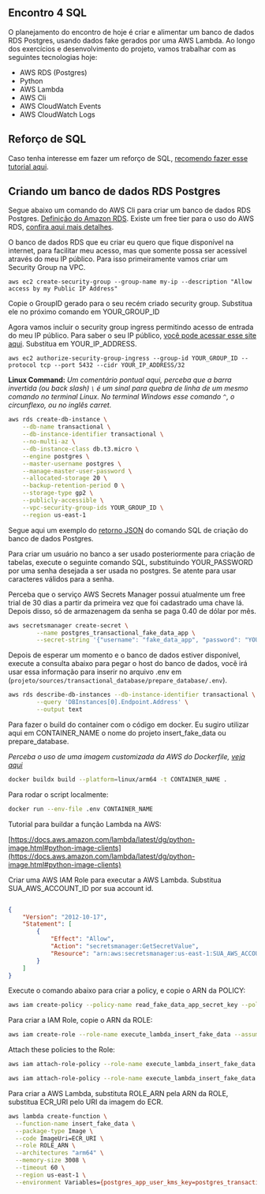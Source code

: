 ## Encontro 4 SQL

O planejamento do encontro de hoje é criar e alimentar um banco de dados RDS Postgres, usando dados fake gerados por uma AWS Lambda. Ao longo dos exercícios e desenvolvimento do projeto, vamos trabalhar com as seguintes tecnologias hoje:

- AWS RDS (Postgres)
- Python
- AWS Lambda
- AWS Cli
- AWS CloudWatch Events
- AWS CloudWatch Logs


## Reforço de SQL

Caso tenha interesse em fazer um reforço de SQL, [recomendo fazer esse tutorial aqui](https://www.w3schools.com/sql/default.asp).

## Criando um banco de dados RDS Postgres

Segue abaixo um comando do AWS Cli para criar um banco de dados RDS Postgres. [Definição do Amazon RDS](https://docs.aws.amazon.com/AmazonRDS/latest/UserGuide/Welcome.html). Existe um free tier para o uso do AWS RDS, [confira aqui mais detalhes](https://aws.amazon.com/rds/free/).

O banco de dados RDS que eu criar eu quero que fique disponível na internet, para facilitar meu acesso, mas que somente possa ser acessível através do meu IP público. Para isso primeiramente vamos criar um Security Group na VPC.

`aws ec2 create-security-group --group-name my-ip --description "Allow access by my Public IP Address"`

Copie o GroupID gerado para o seu recém criado security group. Substitua ele no próximo comando em YOUR_GROUP_ID

Agora vamos incluir o security group ingress permitindo acesso de entrada do meu IP público. Para saber o seu IP público, [você pode acessar esse site aqui](https://meuip.com.br/). Substitua em YOUR_IP_ADDRESS.

`aws ec2 authorize-security-group-ingress --group-id YOUR_GROUP_ID --protocol tcp --port 5432 --cidr YOUR_IP_ADDRESS/32`

**Linux Command:**
_Um comentário pontual aqui, perceba que a barra invertida (ou back slash) `\` é um sinal para quebra de linha de um mesmo comando no terminal Linux._
_No terminal Windows esse comando `^`, o circunflexo, ou no inglês carret._

```bash
aws rds create-db-instance \
    --db-name transactional \
    --db-instance-identifier transactional \
    --no-multi-az \
    --db-instance-class db.t3.micro \
    --engine postgres \
    --master-username postgres \
    --manage-master-user-password \
    --allocated-storage 20 \
    --backup-retention-period 0 \
    --storage-type gp2 \
    --publicly-accessible \
    --vpc-security-group-ids YOUR_GROUP_ID \
    --region us-east-1
```

Segue aqui um exemplo do [retorno JSON](./create_rds.json) do comando SQL de criação do banco de dados Postgres.

Para criar um usuário no banco a ser usado posteriormente para criação de tabelas, execute o seguinte comando SQL,
 substituindo YOUR_PASSWORD por uma senha desejada a ser usada no postgres. Se atente para usar caracteres válidos
 para a senha.

Perceba que o serviço AWS Secrets Manager possui atualmente um free trial de 30 dias a partir da primeira vez que foi
 cadastrado uma chave lá. Depois disso, só de armazenagem da senha se paga 0.40 de dólar por mês.

```bash
aws secretsmanager create-secret \
        --name postgres_transactional_fake_data_app \
        --secret-string '{"username": "fake_data_app", "password": "YOUR_PASSWORD"}'
```

Depois de esperar um momento e o banco de dados estiver disponível, execute a consulta abaixo para pegar o host
 do banco de dados, você irá usar essa informação para inserir no arquivo .env em (`projeto/sources/transactional_database/prepare_database/.env`).

```bash
aws rds describe-db-instances --db-instance-identifier transactional \
        --query 'DBInstances[0].Endpoint.Address' \
        --output text
```

Para fazer o build do container com o código em docker. Eu sugiro utilizar aqui em CONTAINER_NAME
o nome do projeto insert_fake_data ou prepare_database.

_Perceba o uso de uma imagem customizada da AWS do Dockerfile, [veja aqui](https://gallery.ecr.aws/lambda/python/)_

```bash
docker buildx build --platform=linux/arm64 -t CONTAINER_NAME .
```

Para rodar o script localmente:

```bash
docker run --env-file .env CONTAINER_NAME
```

Tutorial para buildar a função Lambda na AWS:

[https://docs.aws.amazon.com/lambda/latest/dg/python-image.html#python-image-clients](https://docs.aws.amazon.com/lambda/latest/dg/python-image.html#python-image-clients)


Criar uma AWS IAM Role para executar a AWS Lambda. Substitua SUA_AWS_ACCOUNT_ID por sua account id.

```json

{
    "Version": "2012-10-17",
    "Statement": [
        {
            "Effect": "Allow",
            "Action": "secretsmanager:GetSecretValue",
            "Resource": "arn:aws:secretsmanager:us-east-1:SUA_AWS_ACCOUNT_ID:secret:postgres_transactional_fake_data_app*"
        }
    ]
}

```


Execute o comando abaixo para criar a policy, e copie o ARN da POLICY:
```bash
aws iam create-policy --policy-name read_fake_data_app_secret_key --policy-document file://secrets-manager-policy.json
```

Para criar a IAM Role, copie o ARN da ROLE:

```bash
aws iam create-role --role-name execute_lambda_insert_fake_data --assume-role-policy-document file://trust-policy.json
```

Attach these policies to the Role:

```bash
aws iam attach-role-policy --role-name execute_lambda_insert_fake_data --policy-arn POLICY_ARN
```

```bash
aws iam attach-role-policy --role-name execute_lambda_insert_fake_data --policy-arn arn:aws:iam::aws:policy/service-role/AWSLambdaBasicExecutionRole
```

Para criar a AWS Lambda, substituta ROLE_ARN pela ARN da ROLE, substitua ECR_URI pelo URI da imagem do ECR.

```bash
aws lambda create-function \
  --function-name insert_fake_data \
  --package-type Image \
  --code ImageUri=ECR_URI \
  --role ROLE_ARN \
  --architectures "arm64" \
  --memory-size 3008 \
  --timeout 60 \
  --region us-east-1 \
  --environment Variables={postgres_app_user_kms_key=postgres_transactional_fake_data_app,postgres_host=transactional.cf6dzsnazmsf.us-east-1.rds.amazonaws.com,postgres_database=transactional,postgres_port=5432}
```